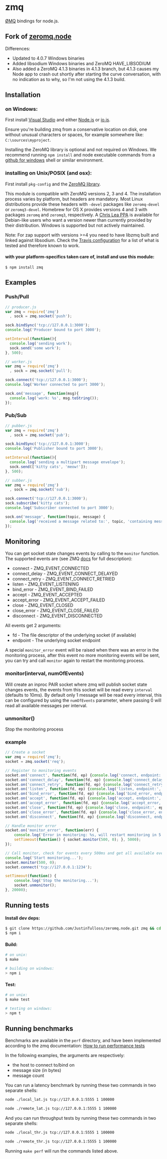 # zmq

[ØMQ](http://www.zeromq.org/) bindings for node.js.

## Fork of [zeromq.node](https://github.com/JustinTulloss/zeromq.node)

Differences:

* Updated to 4.0.7 Windows binaries
* Added libsodium Windows binaries and ZeroMQ HAVE_LIBSODIUM
* Also added a ZeroMQ 4.1.3 binaries in 4.1.3 branch, but 4.1.3 causes
  my Node app to crash out shortly after starting the curve conversation,
  with no indication as to why, so I'm not using the 4.1.3 build.

## Installation

### on Windows:
First install [Visual Studio](https://www.visualstudio.com/) and either
[Node.js](https://nodejs.org/download/) or [io.js](https://iojs.org/dist/latest/).

Ensure you're building zmq from a conservative location on disk, one without
unusual characters or spaces, for example somewhere like: `C:\sources\myproject`.

Installing the ZeroMQ library is optional and not required on Windows. We
recommend running `npm install` and node executable commands from a
[github for windows](https://windows.github.com/) shell or similar environment.

### installing on Unix/POSIX (and osx):

First install `pkg-config` and the [ZeroMQ library](http://www.zeromq.org/intro:get-the-software).

This module is compatible with ZeroMQ versions 2, 3 and 4. The installation
process varies by platform, but headers are mandatory. Most Linux distributions
provide these headers with `-devel` packages like `zeromq-devel` or
`zeromq3-devel`. Homebrew for OS X provides versions 4 and 3 with packages
`zeromq` and `zeromq3`, respectively. A
[Chris Lea PPA](https://launchpad.net/~chris-lea/+archive/ubuntu/zeromq)
is available for Debian-like users who want a version newer than currently
provided by their distribution. Windows is supported but not actively
maintained.

Note: For zap support with versions >=4 you need to have libzmq built and linked
against libsodium. Check the [Travis configuration](.travis.yml) for a list of what is tested
and therefore known to work.

#### with your platform-specifics taken care of, install and use this module:

    $ npm install zmq

## Examples

### Push/Pull

```js
// producer.js
var zmq = require('zmq')
  , sock = zmq.socket('push');

sock.bindSync('tcp://127.0.0.1:3000');
console.log('Producer bound to port 3000');

setInterval(function(){
  console.log('sending work');
  sock.send('some work');
}, 500);
```

```js
// worker.js
var zmq = require('zmq')
  , sock = zmq.socket('pull');

sock.connect('tcp://127.0.0.1:3000');
console.log('Worker connected to port 3000');

sock.on('message', function(msg){
  console.log('work: %s', msg.toString());
});
```

### Pub/Sub

```js
// pubber.js
var zmq = require('zmq')
  , sock = zmq.socket('pub');

sock.bindSync('tcp://127.0.0.1:3000');
console.log('Publisher bound to port 3000');

setInterval(function(){
  console.log('sending a multipart message envelope');
  sock.send(['kitty cats', 'meow!']);
}, 500);
```

```js
// subber.js
var zmq = require('zmq')
  , sock = zmq.socket('sub');

sock.connect('tcp://127.0.0.1:3000');
sock.subscribe('kitty cats');
console.log('Subscriber connected to port 3000');

sock.on('message', function(topic, message) {
  console.log('received a message related to:', topic, 'containing message:', message);
});
```
## Monitoring

You can get socket state changes events by calling to the `monitor` function.
The supported events are (see ZMQ [docs](http://api.zeromq.org/4-2:zmq-socket-monitor) for full description):
* connect - ZMQ_EVENT_CONNECTED
* connect_delay - ZMQ_EVENT_CONNECT_DELAYED
* connect_retry - ZMQ_EVENT_CONNECT_RETRIED
* listen - ZMQ_EVENT_LISTENING
* bind_error - ZMQ_EVENT_BIND_FAILED
* accept - ZMQ_EVENT_ACCEPTED
* accept_error - ZMQ_EVENT_ACCEPT_FAILED
* close - ZMQ_EVENT_CLOSED
* close_error - ZMQ_EVENT_CLOSE_FAILED
* disconnect - ZMQ_EVENT_DISCONNECTED

All events get 2 arguments:
* fd - The file descriptor of the underlying socket (if available)
* endpoint - The underlying socket endpoint

A special `monitor_error` event will be raised when there was an error in the monitoring process, after this event no more
monitoring events will be sent, you can try and call `monitor` again to restart the monitoring process.

### monitor(interval, numOfEvents)
Will create an inproc PAIR socket where zmq will publish socket state changes events, the events from this socket will
be read every `interval` (defaults to 10ms).
By default only 1 message will be read every interval, this can be configured by using the `numOfEvents` parameter,
where passing 0 will read all available messages per interval.

### unmonitor()
Stop the monitoring process

### example

```js
// Create a socket
var zmq = require('zmq');
socket = zmq.socket('req');

// Register to monitoring events
socket.on('connect', function(fd, ep) {console.log('connect, endpoint:', ep);});
socket.on('connect_delay', function(fd, ep) {console.log('connect_delay, endpoint:', ep);});
socket.on('connect_retry', function(fd, ep) {console.log('connect_retry, endpoint:', ep);});
socket.on('listen', function(fd, ep) {console.log('listen, endpoint:', ep);});
socket.on('bind_error', function(fd, ep) {console.log('bind_error, endpoint:', ep);});
socket.on('accept', function(fd, ep) {console.log('accept, endpoint:', ep);});
socket.on('accept_error', function(fd, ep) {console.log('accept_error, endpoint:', ep);});
socket.on('close', function(fd, ep) {console.log('close, endpoint:', ep);});
socket.on('close_error', function(fd, ep) {console.log('close_error, endpoint:', ep);});
socket.on('disconnect', function(fd, ep) {console.log('disconnect, endpoint:', ep);});

// Handle monitor error
socket.on('monitor_error', function(err) {
	console.log('Error in monitoring: %s, will restart monitoring in 5 seconds', err);
	setTimeout(function() { socket.monitor(500, 0); }, 5000);
});

// Call monitor, check for events every 500ms and get all available events.
console.log('Start monitoring...');
socket.monitor(500, 0);
socket.connect('tcp://127.0.0.1:1234');

setTimeout(function() {
	console.log('Stop the monitoring...');
	socket.unmonitor();
}, 20000);

```

## Running tests

#### Install dev deps:
```sh
$ git clone https://github.com/JustinTulloss/zeromq.node.git zmq && cd zmq
$ npm i
```
#### Build:
```sh
# on unix:
$ make

# building on windows:
> npm i
```
#### Test:
```sh
# on unix:
$ make test

# testing on windows:
> npm t
```
## Running benchmarks

Benchmarks are available in the `perf` directory, and have been implemented
according to the zmq documentation:
[How to run performance tests](http://www.zeromq.org/results:perf-howto)

In the following examples, the arguments are respectively:
- the host to connect to/bind on
- message size (in bytes)
- message count

You can run a latency benchmark by running these two commands in two separate
shells:

```sh
node ./local_lat.js tcp://127.0.0.1:5555 1 100000
```

```sh
node ./remote_lat.js tcp://127.0.0.1:5555 1 100000
```

And you can run throughput tests by running these two commands in two
separate shells:

```sh
node ./local_thr.js tcp://127.0.0.1:5555 1 100000
```

```sh
node ./remote_thr.js tcp://127.0.0.1:5555 1 100000
```

Running `make perf` will run the commands listed above.
